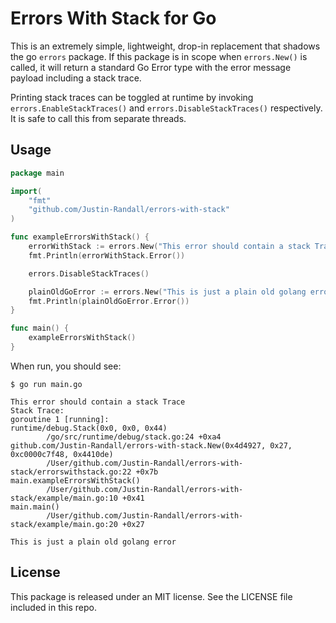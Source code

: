 # Errors With Stack for Go

This is an extremely simple, lightweight, drop-in replacement that
shadows the go `errors` package. If this package is in scope when
`errors.New()` is called, it will return a standard Go Error type
with the error message payload including a stack trace.

Printing stack traces can be toggled at runtime by invoking
`errors.EnableStackTraces()` and `errors.DisableStackTraces()`
respectively. It is safe to call this from separate threads.

## Usage

```go
package main

import(
    "fmt"
    "github.com/Justin-Randall/errors-with-stack"
)

func exampleErrorsWithStack() {
    errorWithStack := errors.New("This error should contain a stack Trace")
    fmt.Println(errorWithStack.Error())

    errors.DisableStackTraces()

    plainOldGoError := errors.New("This is just a plain old golang error")
    fmt.Println(plainOldGoError.Error())
}

func main() {
    exampleErrorsWithStack()
}
```

When run, you should see:

```shell
$ go run main.go

This error should contain a stack Trace
Stack Trace:
goroutine 1 [running]:
runtime/debug.Stack(0x0, 0x0, 0x44)
        /go/src/runtime/debug/stack.go:24 +0xa4
github.com/Justin-Randall/errors-with-stack.New(0x4d4927, 0x27, 0xc0000c7f48, 0x4410de)
        /User/github.com/Justin-Randall/errors-with-stack/errorswithstack.go:22 +0x7b
main.exampleErrorsWithStack()
        /User/github.com/Justin-Randall/errors-with-stack/example/main.go:10 +0x41
main.main()
        /User/github.com/Justin-Randall/errors-with-stack/example/main.go:20 +0x27

This is just a plain old golang error
```

## License

This package is released under an MIT license. See the LICENSE file
included in this repo.
